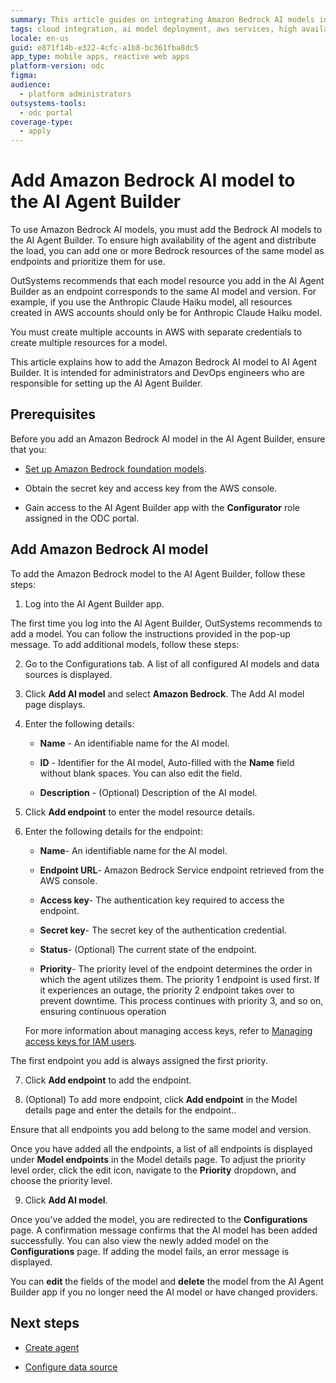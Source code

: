 ```yaml
---
summary: This article guides on integrating Amazon Bedrock AI models into the AI Agent Builder app using OutSystems Developer Cloud (ODC).
tags: cloud integration, ai model deployment, aws services, high availability, devops
locale: en-us
guid: e871f14b-e322-4cfc-a1b8-bc361fba8dc5
app_type: mobile apps, reactive web apps
platform-version: odc
figma:
audience:
  - platform administrators
outsystems-tools:
  - odc portal
coverage-type:
  - apply
---
```


# Add Amazon Bedrock AI model to the AI Agent Builder

To use Amazon Bedrock AI models, you must add the Bedrock AI models to the AI Agent Builder. To ensure high availability of the agent and distribute the load, you can add one or more Bedrock resources of the same model as endpoints and prioritize them for use.

OutSystems recommends that each model resource you add in the AI Agent Builder as an endpoint corresponds to the same AI model and version. For example, if you use the Anthropic Claude Haiku model, all resources created in AWS accounts should only be for Anthropic Claude Haiku model.

<div class="info" markdown="1">

You must create multiple accounts in AWS with separate credentials to create multiple resources for a model.

</div>

This article explains how to add the Amazon Bedrock AI model to AI Agent Builder. It is intended for administrators and DevOps engineers who are responsible for setting up the AI Agent Builder.

## Prerequisites

Before you add an Amazon Bedrock AI model in the AI Agent Builder, ensure that you:

* [Set up Amazon Bedrock foundation models](configure-aws-model.md).

* Obtain the secret key and access key from the AWS console.

* Gain access to the AI Agent Builder app with the **Configurator** role assigned in the ODC portal.

## Add Amazon Bedrock AI model

To add the Amazon Bedrock model to the AI Agent Builder, follow these steps:

1. Log into the AI Agent Builder app.

<div class="info" markdown="1">

The first time you log into the AI Agent Builder, OutSystems recommends to add a model. You can follow the instructions provided in the pop-up message. To add additional models, follow these steps:

</div>

2. Go to the Configurations tab. A list of all configured AI models and data sources is displayed.

1. Click **Add AI model** and select **Amazon Bedrock**. The Add AI model page displays.

1. Enter the following details:

    * **Name** - An identifiable name for the AI model.

    * **ID** -  Identifier for the AI model, Auto-filled with the **Name** field without blank spaces. You can also edit the field.

    * **Description** - (Optional) Description of the AI model.

1. Click **Add endpoint** to enter the model resource details.

1. Enter the following details for the endpoint: 

   * **Name**- An identifiable name for the AI model.

   * **Endpoint URL**- Amazon Bedrock Service endpoint retrieved from the AWS console. 

   * **Access key**- The authentication key required to access the endpoint.

   * **Secret key**- The secret key of the authentication credential.

   * **Status**- (Optional) The current state of the endpoint. 

   * **Priority**- The priority level of the endpoint determines the order in which the agent utilizes them. The priority 1 endpoint is used first. If it experiences an outage, the priority 2 endpoint takes over to prevent downtime. This process continues with priority 3, and so on, ensuring continuous operation

    For more information about managing access keys, refer to [Managing access keys for IAM users](https://docs.aws.amazon.com/IAM/latest/UserGuide/id_credentials_access-keys.html).

<div class="info" markdown="1">

The first endpoint you add is always assigned the first priority.  

</div>

7. Click **Add endpoint** to add the endpoint.

1. (Optional) To add more endpoint, click **Add endpoint** in the Model details page and enter the details for the endpoint..

<div class="info" markdown="1">

 Ensure that all endpoints you add belong to the same model and version.

 </div>

Once you have added all the endpoints, a list of all endpoints is displayed under **Model endpoints** in the Model details page. To adjust the priority level order, click the edit icon, navigate to the **Priority** dropdown, and choose the priority level.

9. Click **Add AI model**.

Once you've added the model, you are redirected to the **Configurations** page. A confirmation message confirms that the AI model has been added successfully. You can also view the newly added model on the **Configurations** page. If adding the model fails, an error message is displayed.

You can **edit** the fields of the model and **delete** the model from the AI Agent Builder app if you no longer need the AI model or have changed providers. 

## Next steps

* [Create agent](../create-agent.md)

* [Configure data source](../configure-data-source/configure-aws-data-source.md)
